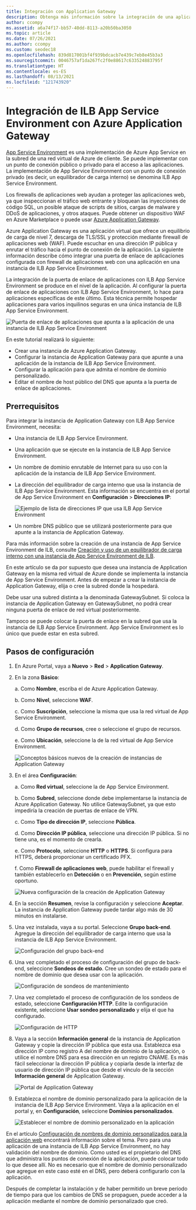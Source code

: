 ```yaml
---
title: Integración con Application Gateway
description: Obtenga más información sobre la integración de una aplicación de una instancia de App Service Environment con ILB con Azure Application Gateway.
author: ccompy
ms.assetid: a6a74f17-bb57-40dd-8113-a20b50ba3050
ms.topic: article
ms.date: 07/26/2021
ms.author: ccompy
ms.custom: seodec18
ms.openlocfilehash: 839d817001bf4f939bdcacb7e439c7eb8e45b3a3
ms.sourcegitcommit: 0046757af1da267fc2f0e88617c633524883795f
ms.translationtype: HT
ms.contentlocale: es-ES
ms.lasthandoff: 08/13/2021
ms.locfileid: "121743920"
---
```

# <a name="integrate-your-ilb-app-service-environment-with-the-azure-application-gateway"></a>Integración de ILB App Service Environment con Azure Application Gateway #

[App Service Environment](./intro.md) es una implementación de Azure App Service en la subred de una red virtual de Azure de cliente. Se puede implementar con un punto de conexión público o privado para el acceso a las aplicaciones. La implementación de App Service Environment con un punto de conexión privado (es decir, un equilibrador de carga interno) se denomina ILB App Service Environment.  

Los firewalls de aplicaciones web ayudan a proteger las aplicaciones web, ya que inspeccionan el tráfico web entrante y bloquean las inyecciones de código SQL, un posible ataque de scripts de sitios, cargas de malware y DDoS de aplicaciones, y otros ataques. Puede obtener un dispositivo WAF en Azure Marketplace o puede usar [Azure Application Gateway][appgw].

Azure Application Gateway es una aplicación virtual que ofrece un equilibrio de carga de nivel 7, descarga de TLS/SSL y protección mediante firewall de aplicaciones web (WAF). Puede escuchar en una dirección IP pública y enrutar el tráfico hacia el punto de conexión de la aplicación. La siguiente información describe cómo integrar una puerta de enlace de aplicaciones configurada con firewall de aplicaciones web con una aplicación en una instancia de ILB App Service Environment.  

La integración de la puerta de enlace de aplicaciones con ILB App Service Environment se produce en el nivel de la aplicación. Al configurar la puerta de enlace de aplicaciones con ILB App Service Environment, lo hace para aplicaciones específicas de este último. Esta técnica permite hospedar aplicaciones para varios inquilinos seguras en una única instancia de ILB App Service Environment.  

![Puerta de enlace de aplicaciones que apunta a la aplicación de una instancia de ILB App Service Environment][1]

En este tutorial realizará lo siguiente:

* Crear una instancia de Azure Application Gateway.
* Configurar la instancia de Application Gateway para que apunte a una aplicación de la instancia de ILB App Service Environment.
* Configurar la aplicación para que admita el nombre de dominio personalizado.
* Editar el nombre de host público del DNS que apunta a la puerta de enlace de aplicaciones.

## <a name="prerequisites"></a>Prerrequisitos

Para integrar la instancia de Application Gateway con ILB App Service Environment, necesita:

* Una instancia de ILB App Service Environment.
* Una aplicación que se ejecute en la instancia de ILB App Service Environment.
* Un nombre de dominio enrutable de Internet para su uso con la aplicación de la instancia de ILB App Service Environment.
* La dirección del equilibrador de carga interno que usa la instancia de ILB App Service Environment. Esta información se encuentra en el portal de App Service Environment en **Configuración** > **Direcciones IP**:

    ![Ejemplo de lista de direcciones IP que usa ILB App Service Environment][9]
    
* Un nombre DNS público que se utilizará posteriormente para que apunte a la instancia de Application Gateway. 

Para más información sobre la creación de una instancia de App Service Environment de ILB, consulte [Creación y uso de un equilibrador de carga interno con una instancia de App Service Environment de ILB][ilbase].

En este artículo se da por supuesto que desea una instancia de Application Gateway en la misma red virtual de Azure donde se implementa la instancia de App Service Environment. Antes de empezar a crear la instancia de Application Gateway, elija o cree la subred donde la hospedará. 

Debe usar una subred distinta a la denominada GatewaySubnet. Si coloca la instancia de Application Gateway en GatewaySubnet, no podrá crear ninguna puerta de enlace de red virtual posteriormente. 

Tampoco se puede colocar la puerta de enlace en la subred que usa la instancia de ILB App Service Environment. App Service Environment es lo único que puede estar en esta subred.

## <a name="configuration-steps"></a>Pasos de configuración ##

1. En Azure Portal, vaya a **Nuevo** > **Red** > **Application Gateway**.

2. En la zona **Básico**:

   a. Como **Nombre**, escriba el de Azure Application Gateway.

   b. Como **Nivel**, seleccione **WAF**.

   c. Como **Suscripción**, seleccione la misma que usa la red virtual de App Service Environment.

   d. Como **Grupo de recursos**, cree o seleccione el grupo de recursos.

   e. Como **Ubicación**, seleccione la de la red virtual de App Service Environment.

   ![Conceptos básicos nuevos de la creación de instancias de Application Gateway][2]

3. En el área **Configuración**:

   a. Como **Red virtual**, seleccione la de App Service Environment.

   b. Como **Subred**, seleccione donde debe implementarse la instancia de Azure Application Gateway. No utilice GatewaySubnet, ya que esto impediría la creación de puertas de enlace de VPN.

   c. Como **Tipo de dirección IP**, seleccione **Pública**.

   d. Como **Dirección IP pública**, seleccione una dirección IP pública. Si no tiene una, es el momento de crearla.

   e. Como **Protocolo**, seleccione **HTTP** o **HTTPS**. Si configura para HTTPS, deberá proporcionar un certificado PFX.

   f. Como **Firewall de aplicaciones web**, puede habilitar el firewall y también establecerlo en **Detección** o en **Prevención**, según estime oportuno.

   ![Nueva configuración de la creación de Application Gateway][3]
    
4. En la sección **Resumen**, revise la configuración y seleccione **Aceptar**. La instancia de Application Gateway puede tardar algo más de 30 minutos en instalarse.  

5. Una vez instalada, vaya a su portal. Seleccione **Grupo back-end**. Agregue la dirección del equilibrador de carga interno que usa la instancia de ILB App Service Environment.

   ![Configuración del grupo back-end][4]

6. Una vez completado el proceso de configuración del grupo de back-end, seleccione **Sondeos de estado**. Cree un sondeo de estado para el nombre de dominio que desea usar con la aplicación. 

   ![Configuración de sondeos de mantenimiento][5]
    
7. Una vez completado el proceso de configuración de los sondeos de estado, seleccione **Configuración HTTP**. Edite la configuración existente, seleccione **Usar sondeo personalizado** y elija el que ha configurado.

   ![Configuración de HTTP][6]
    
8. Vaya a la sección **Información general** de la instancia de Application Gateway y copie la dirección IP pública que esta usa. Establezca esa dirección IP como registro A del nombre de dominio de la aplicación, o utilice el nombre DNS para esa dirección en un registro CNAME. Es más fácil seleccionar la dirección IP pública y copiarla desde la interfaz de usuario de dirección IP pública que desde el vínculo de la sección **Información general** de Application Gateway. 

   ![Portal de Application Gateway][7]

9. Establezca el nombre de dominio personalizado para la aplicación de la instancia de ILB App Service Environment. Vaya a la aplicación en el portal y, en **Configuración**, seleccione **Dominios personalizados**.

   ![Establecer el nombre de dominio personalizado en la aplicación][8]

En el artículo [Configuración de nombres de dominio personalizados para la aplicación web][custom-domain] encontrará información sobre el tema. Pero para una aplicación de una instancia de ILB App Service Environment, no hay validación del nombre de dominio. Como usted es el propietario del DNS que administra los puntos de conexión de la aplicación, puede colocar todo lo que desee allí. No es necesario que el nombre de dominio personalizado que agregue en este caso esté en el DNS, pero deberá configurarlo con la aplicación. 

Después de completar la instalación y de haber permitido un breve período de tiempo para que los cambios de DNS se propaguen, puede acceder a la aplicación mediante el nombre de dominio personalizado que creó. 


<!--IMAGES-->
[1]: ./media/integrate-with-application-gateway/appgw-highlevel.png
[2]: ./media/integrate-with-application-gateway/appgw-createbasics.png
[3]: ./media/integrate-with-application-gateway/appgw-createsettings.png
[4]: ./media/integrate-with-application-gateway/appgw-backendpool.png
[5]: ./media/integrate-with-application-gateway/appgw-healthprobe.png
[6]: ./media/integrate-with-application-gateway/appgw-httpsettings.png
[7]: ./media/integrate-with-application-gateway/appgw-publicip.png
[8]: ./media/integrate-with-application-gateway/appgw-customdomainname.png
[9]: ./media/integrate-with-application-gateway/appgw-iplist.png

<!--LINKS-->
[appgw]: ../../application-gateway/overview.md
[custom-domain]: ../app-service-web-tutorial-custom-domain.md
[ilbase]: ./create-ilb-ase.md
